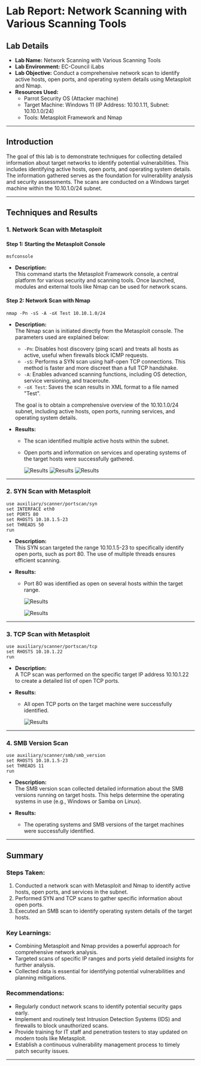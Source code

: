 
# Lab Report: Network Scanning with Various Scanning Tools

## Lab Details

- **Lab Name:** Network Scanning with Various Scanning Tools
- **Lab Environment:** EC-Council iLabs
- **Lab Objective:** Conduct a comprehensive network scan to identify active hosts, open ports, and operating system details using Metasploit and Nmap.
- **Resources Used:**
  - Parrot Security OS (Attacker machine)
  - Target Machine: Windows 11 (IP Address: 10.10.1.11, Subnet: 10.10.1.0/24)
  - Tools: Metasploit Framework and Nmap

---

## Introduction

The goal of this lab is to demonstrate techniques for collecting detailed information about target networks to identify potential vulnerabilities. This includes identifying active hosts, open ports, and operating system details. The information gathered serves as the foundation for vulnerability analysis and security assessments. The scans are conducted on a Windows target machine within the 10.10.1.0/24 subnet.

---

## Techniques and Results

### 1. Network Scan with Metasploit

#### Step 1: Starting the Metasploit Console
```
msfconsole
```
- **Description:**  
  This command starts the Metasploit Framework console, a central platform for various security and scanning tools. Once launched, modules and external tools like Nmap can be used for network scans.

#### Step 2: Network Scan with Nmap
```
nmap -Pn -sS -A -oX Test 10.10.1.0/24
```
- **Description:**  
  The Nmap scan is initiated directly from the Metasploit console. The parameters used are explained below:
  - `-Pn`: Disables host discovery (ping scan) and treats all hosts as active, useful when firewalls block ICMP requests.
  - `-sS`: Performs a SYN scan using half-open TCP connections. This method is faster and more discreet than a full TCP handshake.
  - `-A`: Enables advanced scanning functions, including OS detection, service versioning, and traceroute.
  - `-oX Test`: Saves the scan results in XML format to a file named "Test".
  
  The goal is to obtain a comprehensive overview of the 10.10.1.0/24 subnet, including active hosts, open ports, running services, and operating system details.

- **Results:**  
  - The scan identified multiple active hosts within the subnet.
  - Open ports and information on services and operating systems of the target hosts were successfully gathered.

      ![Results](https://i.imgur.com/qcEvLmJ.png)
      ![Results](https://i.imgur.com/zYCZsXR.png)
      ![Results](https://i.imgur.com/jENpNp8.png)

---

### 2. SYN Scan with Metasploit
```
use auxiliary/scanner/portscan/syn
set INTERFACE eth0
set PORTS 80
set RHOSTS 10.10.1.5-23
set THREADS 50
run
```
- **Description:**  
  This SYN scan targeted the range 10.10.1.5-23 to specifically identify open ports, such as port 80. The use of multiple threads ensures efficient scanning.

- **Results:**  
  - Port 80 was identified as open on several hosts within the target range.

      ![Results](https://i.imgur.com/vg2efje.png)
    
      ![Results](https://i.imgur.com/5YGjAWY.png)

---

### 3. TCP Scan with Metasploit
```
use auxiliary/scanner/portscan/tcp
set RHOSTS 10.10.1.22
run
```
- **Description:**  
  A TCP scan was performed on the specific target IP address 10.10.1.22 to create a detailed list of open TCP ports.

- **Results:**  
  - All open TCP ports on the target machine were successfully identified.

      ![Results](https://i.imgur.com/iDb7lqC.png)

---

### 4. SMB Version Scan
```
use auxiliary/scanner/smb/smb_version
set RHOSTS 10.10.1.5-23
set THREADS 11
run
```
- **Description:**  
  The SMB version scan collected detailed information about the SMB versions running on target hosts. This helps determine the operating systems in use (e.g., Windows or Samba on Linux).

- **Results:**  
  - The operating systems and SMB versions of the target machines were successfully identified.

---

## Summary

### Steps Taken:
1. Conducted a network scan with Metasploit and Nmap to identify active hosts, open ports, and services in the subnet.
2. Performed SYN and TCP scans to gather specific information about open ports.
3. Executed an SMB scan to identify operating system details of the target hosts.

### Key Learnings:
- Combining Metasploit and Nmap provides a powerful approach for comprehensive network analysis.
- Targeted scans of specific IP ranges and ports yield detailed insights for further analysis.
- Collected data is essential for identifying potential vulnerabilities and planning mitigations.

### Recommendations:
- Regularly conduct network scans to identify potential security gaps early.
- Implement and routinely test Intrusion Detection Systems (IDS) and firewalls to block unauthorized scans.
- Provide training for IT staff and penetration testers to stay updated on modern tools like Metasploit.
- Establish a continuous vulnerability management process to timely patch security issues.

---

